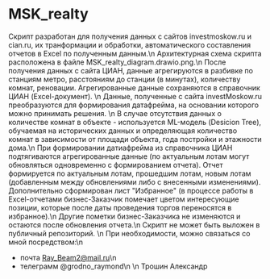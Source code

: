 # MSK_realty
Скрипт разработан для получения данных с сайтов investmoskow.ru и cian.ru, их транформации и обработки, автоматического составления отчетов в Excel по полученным данным.\n
Архитектурная схема скрипта расположена в файле MSK_realty_diagram.drawio.png.\n
После получения данных с сайта ЦИАН, данные агрегируются в разбивке по станциям метро, расстояниям до станции (в минутах), количеству комнат, реновации. Агрегированные данные сохраняются в справочник ЦИАН (Excel-документ). \n
Данные, полученные с сайта investMoskow.ru преобразуются для формирования датафрейма, на основании которого можно принимать решения. \n
В случае отсутствия данных о количестве комнат в объекте - используется ML-модель (Desicion Tree), обучаемая на исторических данных и определяющая количество комнат в зависимости от площади объекта, года постройки и этажности дома.\n
При формировании датиафрейма из справочника ЦИАН подтягиваются агрегированные данные (по актуальным лотам могут обновляться одновременно с формированием отчета).
Отчет формируется по актуальным лотам, прошедшим лотам, новым лотам (добавленным между обновлениями либо с внесенными изменениями). Дополнительно сформирован лист "Избранное" (в процессе работы в Excel-отчетами бизнес-Заказчик помечает цветом интересующие позиции, которые после даты проведения торгов переносятся в избранное).\n
Другие пометки бизнес-Заказчика не изменяются и остаются после обновления отчета.\n
Скрипт не может быть выложен в публичный репозиторий. \n
При необходимости, можно связаться со мной посредством:\n
 - почта Ray_Beam2@mail.ru\n
 - телеграмм @grodno_raymond\n
\n
Трошин Александр
